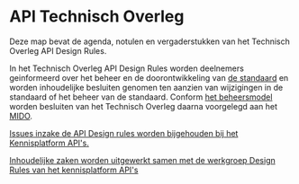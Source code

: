 # API Technisch Overleg

Deze map bevat de agenda, notulen en vergaderstukken van het Technisch Overleg API Design Rules.

In het Technisch Overleg API Design Rules worden deelnemers geinformeerd over het beheer en de doorontwikkeling van [de standaard](https://github.com/Logius-standaarden/API-Design-Rules) en worden inhoudelijke besluiten genomen ten aanzien van wijzigingen in de standaard of het beheer van de standaard. Conform [het beheersmodel](https://github.com/Logius-standaarden/API-Standaarden-Beheermodel/) worden besluiten van het Technisch Overleg daarna voorgelegd aan het [MIDO](https://pgdi.nl/).



[Issues inzake de API Design rules worden bijgehouden bij het Kennisplatform API's.](https://github.com/Geonovum/KP-APIs/issues?q=is%3Aissue+is%3Aopen+label%3A%22WG%3ANormatieve+rules%22) 

[Inhoudelijke zaken worden uitgewerkt samen met de werkgroep Design Rules van het kennisplatform API's](https://github.com/Geonovum/KP-APIs/tree/55983ac3ef8284caa29c7ff966cd962722820951/overleggen/Werkgroep%20API%20design%20rules)
